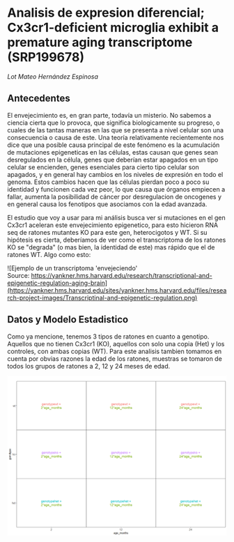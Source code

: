 # Analisis de expresion diferencial; Cx3cr1-deficient microglia exhibit a premature aging transcriptome (SRP199678)

*Lot Mateo Hernández Espinosa*


## Antecedentes
El envejecimiento es, en gran parte, todavía un misterio. No sabemos a ciencia cierta que lo provoca, que significa biologicamente su progreso, o cuales de las tantas maneras en las que se presenta a nivel celular son una consecuencia o causa de este. Una teoría relativamente recientemente nos dice que una posible causa principal de este fenómeno es la acumulación de mutaciones epigeneticas en las células, estas causan que genes sean desregulados en la célula, genes que deberían estar apagados en un tipo celular se encienden, genes esenciales para cierto tipo celular son apagados, y en general hay cambios en los niveles de expresión en todo el genoma. Estos cambios hacen que las células pierdan poco a poco su identidad y funcionen cada vez peor, lo que causa que órganos empiecen a fallar, aumenta la posibilidad de cáncer por desregulacion de oncogenes y en general causa los fenotipos que asociamos con la edad avanzada.

El estudio que voy a usar para mi análisis busca ver si mutaciones en el gen Cx3cr1 aceleran este envejecimiento epigenetico, para esto hicieron RNA seq de ratones mutantes KO para este gen, heterocigotos y WT. Si su hipótesis es cierta, deberíamos de ver como el transcriptoma de los ratones KO se "degrada" (o mas bien, la identidad de este) mas rápido que el de ratones WT. Algo como esto:

![Ejemplo de un transcriptoma 'envejeciendo' <br /> Source: https://yankner.hms.harvard.edu/research/transcriptional-and-epigenetic-regulation-aging-brain](https://yankner.hms.harvard.edu/sites/yankner.hms.harvard.edu/files/research-project-images/Transcriptinal-and-epigenetic-regulation.png)


## Datos y Modelo Estadistico
Como ya mencione, tenemos 3 tipos de ratones en cuanto a genotipo. Aquellos que no tienen Cx3cr1 (KO), aquellos con solo una copia (Het) y los controles, con ambas copias (WT). Para este analisis tambien tomamos en cuenta por obvias razones la edad de los ratones, muestras se tomaron de todos los grupos de ratones a 2, 12 y 24 meses de edad. 

![Modelo Estadistico para el Analisis](https://raw.githubusercontent.com/lotmta/Proyecto_rnaseq2023/master/plots/Matriz_modelo.png)
